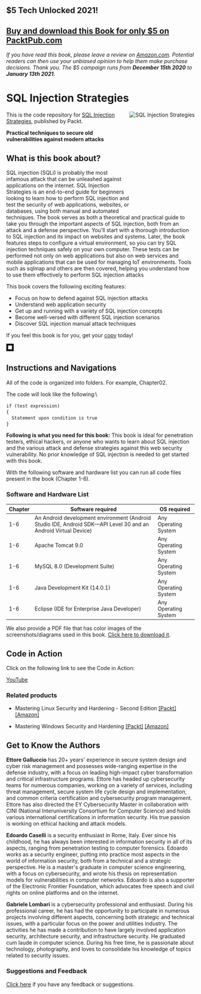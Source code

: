 ## $5 Tech Unlocked 2021!
[Buy and download this Book for only $5 on PacktPub.com](https://www.packtpub.com/product/sql-injection-strategies/9781839215643)
-----
*If you have read this book, please leave a review on [Amazon.com](https://www.amazon.com/gp/product/183921564X).     Potential readers can then use your unbiased opinion to help them make purchase decisions. Thank you. The $5 campaign         runs from __December 15th 2020__ to __January 13th 2021.__*

# SQL Injection Strategies


<a href="https://www.packtpub.com/cloud-networking/sql-injection-strategies?utm_source=github&utm_medium=repository&utm_campaign=9781839215643"><img src="https://www.packtpub.com/media/catalog/product/cache/bf3310292d6e1b4ca15aeea773aca35e/9/7/9781839215643-original_125.jpeg" alt="SQL Injection Strategies" height="256px" align="right"></a>

This is the code repository for [SQL Injection Strategies](https://www.packtpub.com/cloud-networking/sql-injection-strategies?utm_source=github&utm_medium=repository&utm_campaign=9781839215643), published by Packt.

**Practical techniques to secure old vulnerabilities against modern attacks**

## What is this book about?
SQL injection (SQLi) is probably the most infamous attack that can be unleashed against applications on the internet. SQL Injection Strategies is an end-to-end guide for beginners looking to learn how to perform SQL injection and test the security of web applications, websites, or databases, using both manual and automated techniques. The book serves as both a theoretical and practical guide to take you through the important aspects of SQL injection, both from an attack and a defense perspective.
You’ll start with a thorough introduction to SQL injection and its impact on websites and systems. Later, the book features steps to configure a virtual environment, so you can try SQL injection techniques safely on your own computer. These tests can be performed not only on web applications but also on web services and mobile applications that can be used for managing IoT environments. Tools such as sqlmap and others are then covered, helping you understand how to use them effectively to perform SQL injection attacks

This book covers the following exciting features: 
* Focus on how to defend against SQL injection attacks
* Understand web application security
* Get up and running with a variety of SQL injection concepts
* Become well-versed with different SQL injection scenarios
* Discover SQL injection manual attack techniques

If you feel this book is for you, get your [copy](https://www.amazon.com/dp/183921564X) today!

<a href="https://www.packtpub.com/?utm_source=github&utm_medium=banner&utm_campaign=GitHubBanner"><img src="https://raw.githubusercontent.com/PacktPublishing/GitHub/master/GitHub.png" alt="https://www.packtpub.com/" border="5" /></a>

## Instructions and Navigations
All of the code is organized into folders. For example, Chapter02.

The code will look like the following:\
```
if (test expression)
{
  Statement upon condition is true
}
```

**Following is what you need for this book:**
This book is ideal for penetration testers, ethical hackers, or anyone who wants to learn about SQL injection and the various attack and defense strategies against this web security vulnerability. No prior knowledge of SQL injection is needed to get started with this book.

With the following software and hardware list you can run all code files present in the book (Chapter 1-6).

### Software and Hardware List
  
| Chapter  | Software required                                                                                              | OS required          |
| -------- | ---------------------------------------------------------------------------------------------------------------|----------------------|
| 1-6      | An Android development environment (Android Studio IDE, Android SDK—API Level 30 and an Android Virtual Device)| Any Operating System |                             
| 1-6      | Apache Tomcat 9.0                                                                                              | Any Operating System |
| 1-6      | MySQL 8.0 (Development Suite)                                                                                  | Any Operating System |
| 1-6      | Java Development Kit (14.0.1)                                                                                  | Any Operating System |
| 1-6      | Eclipse (IDE for Enterprise Java Developer)                                                                    |Any Operating System  |


We also provide a PDF file that has color images of the screenshots/diagrams used in this book. [Click here to download it](https://static.packt-cdn.com/downloads/9781839215643_ColorImages.pdf).

## Code in Action

Click on the following link to see the Code in Action:

[YouTube](https://www.youtube.com/playlist?list=PLeLcvrwLe187EcIULVEY-efXpp5h0ynHW)

### Related products 
* Mastering Linux Security and Hardening - Second Edition [[Packt]](https://www.packtpub.com/cloud-networking/mastering-linux-security-and-hardening-second-edition?utm_source=github&utm_medium=repository&utm_campaign=9781838981778) [[Amazon]](https://www.amazon.com/dp/1838981772)

* Mastering Windows Security and Hardening [[Packt]](https://www.packtpub.com/security/mastering-windows-security-and-hardening?utm_source=github&utm_medium=repository&utm_campaign=9781839216411) [[Amazon]](https://www.amazon.com/dp/1839216417)

## Get to Know the Authors

**Ettore Galluccio** has 20+ years' experience in secure system design and cyber risk management and possesses wide-ranging expertise in the defense industry, with a focus on leading high-impact cyber transformation and critical infrastructure programs. Ettore has headed up cybersecurity teams for numerous companies, working on a variety of services, including threat management, secure system life cycle design and implementation, and common criteria certification and cybersecurity program management. Ettore has also directed the EY Cybersecurity Master in collaboration with CINI (National Interuniversity Consortium for Computer Science) and holds various international certifications in information security. His true passion is working on ethical hacking and attack models.

**Edoardo Caselli** is a security enthusiast in Rome, Italy. Ever since his childhood, he has always been interested in information security in all of its aspects, ranging from penetration testing to computer forensics. Edoardo works as a security engineer, putting into practice most aspects in the world of information security, both from a technical and a strategic perspective. He is a master's graduate in computer science engineering, with a focus on cybersecurity, and wrote his thesis on representation models for vulnerabilities in computer networks. Edoardo is also a supporter of the Electronic Frontier Foundation, which advocates free speech and civil rights on online platforms and on the internet.

**Gabriele Lombari** is a cybersecurity professional and enthusiast. During his professional career, he has had the opportunity to participate in numerous projects involving different aspects, concerning both strategic and technical issues, with a particular focus on the power and utilities industry. The activities he has made a contribution to have largely involved application security, architecture security, and infrastructure security. He graduated cum laude in computer science. During his free time, he is passionate about technology, photography, and loves to consolidate his knowledge of topics related to security issues.

### Suggestions and Feedback
[Click here](https://docs.google.com/forms/d/e/1FAIpQLSdy7dATC6QmEL81FIUuymZ0Wy9vH1jHkvpY57OiMeKGqib_Ow/viewform) if you have any feedback or suggestions.
